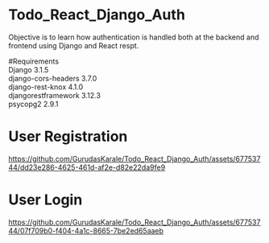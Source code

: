 # Todo_React_Django_Auth
 Objective is to learn how authentication is handled both at the backend and frontend using Django and React respt.

#Requirements  
Django              3.1.5  
django-cors-headers 3.7.0  
django-rest-knox    4.1.0  
djangorestframework 3.12.3  
psycopg2            2.9.1  

# User Registration

https://github.com/GurudasKarale/Todo_React_Django_Auth/assets/67753744/dd23e286-4625-461d-af2e-d82e22da9fe9

# User Login

https://github.com/GurudasKarale/Todo_React_Django_Auth/assets/67753744/07f709b0-f404-4a1c-8665-7be2ed65aaeb



